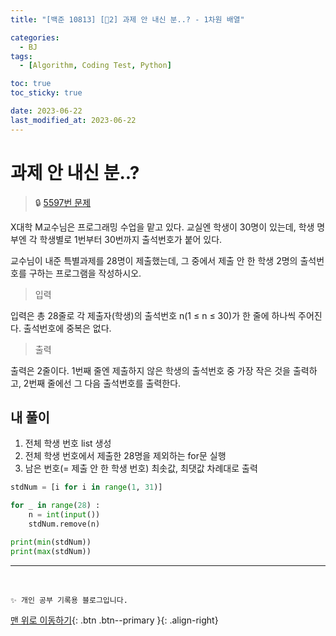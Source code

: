 ```yaml
---
title: "[백준 10813] [🤎2] 과제 안 내신 분..? - 1차원 배열"

categories:
  - BJ
tags:
  - [Algorithm, Coding Test, Python]

toc: true
toc_sticky: true

date: 2023-06-22
last_modified_at: 2023-06-22
---
```


# 과제 안 내신 분..?

> 🔒 [5597번 문제](https://www.acmicpc.net/problem/5597)

X대학 M교수님은 프로그래밍 수업을 맡고 있다. 교실엔 학생이 30명이 있는데, 학생 명부엔 각 학생별로 1번부터 30번까지 출석번호가 붙어 있다.

교수님이 내준 특별과제를 28명이 제출했는데, 그 중에서 제출 안 한 학생 2명의 출석번호를 구하는 프로그램을 작성하시오.

> 입력

입력은 총 28줄로 각 제출자(학생)의 출석번호 n(1 ≤ n ≤ 30)가 한 줄에 하나씩 주어진다. 출석번호에 중복은 없다.

> 출력

출력은 2줄이다. 1번째 줄엔 제출하지 않은 학생의 출석번호 중 가장 작은 것을 출력하고, 2번째 줄에선 그 다음 출석번호를 출력한다.

## 내 풀이

1. 전체 학생 번호 list 생성
2. 전체 학생 번호에서 제출한 28명을 제외하는 for문 실행
3. 남은 번호(= 제출 안 한 학생 번호) 최솟값, 최댓값 차례대로 출력

```python
stdNum = [i for i in range(1, 31)]

for _ in range(28) :
    n = int(input())
    stdNum.remove(n)

print(min(stdNum))
print(max(stdNum))
```

---

<br>

    ✨ 개인 공부 기록용 블로그입니다.

[맨 위로 이동하기](#){: .btn .btn--primary }{: .align-right}

